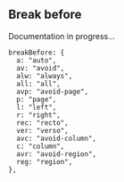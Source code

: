## Break before

Documentation in progress...

```
breakBefore: {
  a: "auto",
  av: "avoid",
  alw: "always",
  all: "all",
  avp: "avoid-page",
  p: "page",
  l: "left",
  r: "right",
  rec: "recto",
  ver: "verso",
  avc: "avoid-column",
  c: "column",
  avr: "avoid-region",
  reg: "region",
},
```